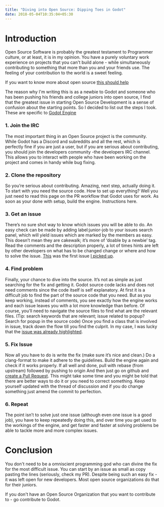 ```yaml
---
title: "Diving into Open Source: Dipping Toes in Godot"
date: 2018-05-04T10:35:04+05:30
---
```


# Introduction
Open Source Software is probably the greatest testament to Programmer culture, or at least, it is in my opinion.
You have a purely voluntary work experience on projects that you can't build alone - while simultaneously contributing to something
that more than you and your friends use. The feeling of your contribution to the world is a sweet feeling.

If you want to know more about open source [this should help](https://opensource.com/resources/what-open-source)

The reason why I'm writing this is as a newbie to Godot and someone who has been pushing his friends and college juniors into open source, I find that the greatest issue in starting Open Source Development is a sense of confusion about the starting points.
So I decided to list out the steps I took. These are specific to [Godot Engine](https://www.github.com/godotengine/godot)

### 1. Join the IRC

The most important thing in an Open Source project is the community. While Godot has a Discord and subreddits and all the rest, which is perfectly fine if you are just a user, but if you are serious about contributing, you should join the developers community -the developers IRC channel.
This allows you to interact with people who have been working on the project and comes in handy while bug fixing.

### 2. Clone the repository

So you’re serious about contributing. Amazing, next step, actually doing it. To start with you need the source code. How to set up everything? Well you just need to read this page on the PR workflow that Godot uses for work. As soon as your done with setup, build the engine. Instructions here.

### 3. Get an issue

There’s no sure shot way to know which issues you will be able to do. An easy check can be made by adding label:junior-job to your issues search panel, which will yield issues which are marked by the members as easy. This doesn’t mean they are cakewalk; it’s more of ‘doable by a newbie’ tag. Read the comments and the description properly, a lot of times hints are left by other developers on what has to be changed change or where and how to solve the issue. [This](https://github.com/godotengine/godot/issues/16684) was the first issue [I picked up](https://github.com/godotengine/godot/issues/16684#issuecomment-365612981).

### 4. Find problem

Finally, your chance to dive into the source. It’s not as simple as just searching for the fix and getting it.
Godot source code lacks and does not need comments since the code itself is self explanatory. At first it is a difficult job to find the part of the source code that you need. But as you keep working, instead of comments, you see exactly how the engine works and each issue leaves you with a lot more knowledge than before. Of course, you’ll need to navigate the source files to find what are the relevant files. (Tip: search keywords that are relevant; issue related to popup? Search for popup in the source code) Once you find a class that is involved in issue, track down the flow till you find the culprit. In my case, I was lucky that the [issue was already highlighted](https://github.com/godotengine/godot/issues/16684#issuecomment-365556856).

### 5. Fix Issue

Now all you have to do is write the fix (make sure it’s nice and clean.) Do a clang-format to make it adhere to the guidelines. Build the engine again and check if it works properly. If all well and done, pull with rebase (from upstream) followed by pushing to origin And then just go on github and [create a Pull Request](https://github.com/godotengine/godot/pull/16698). This might take some time and you might be told that there are better ways to do it or you need to correct something. Keep yourself updated with the thread of discussion and if you do change something just amend the commit to perfection.

### 6. Repeat

The point isn’t to solve just one issue (although even one issue is a good job), you have to keep repeatedly doing this, and over time you get used to the workings of the engine, and get faster and faster at solving problems be able to tackle more and more complex issues. 

# Conclusion

You don't need to be a omniscient programming god who can divine the fix for the most difficult issue. You can start by an issue as small as copy pasting the lines (seriously, check my PR). Despite being such an easy fix - it was left open for new developers. Most open source organizations do that for their juniors.

If you don't have an Open Source Organization that you want to contribute to - go contribute to Godot.
